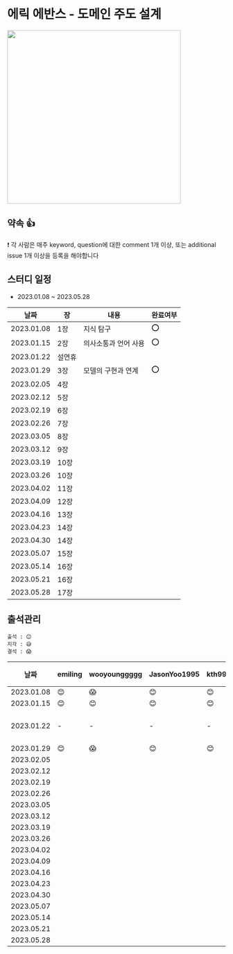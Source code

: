 
# 에릭 에반스 - 도메인 주도 설계

<img src="https://user-images.githubusercontent.com/66045861/209320305-4768482c-1a7d-4841-840d-8b25a93f1f1d.png" width="400"/>

## 약속 👍
❗ 각 사람은 매주 keyword, question에 대한 comment 1개 이상, 또는 additional issue 1개 이상을 등록을 해야합니다

## 스터디 일정
- 2023.01.08 ~ 2023.05.28

|날짜|장|내용|완료여부|
|-|-|-|-|
|2023.01.08|1장|지식 탐구|⭕️|
|2023.01.15|2장|의사소통과 언어 사용|⭕️|
|2023.01.22|설연휴|||
|2023.01.29|3장|모델의 구현과 연계|⭕️|
|2023.02.05|4장|||
|2023.02.12|5장|||
|2023.02.19|6장|||
|2023.02.26|7장|||
|2023.03.05|8장|||
|2023.03.12|9장|||
|2023.03.19|10장|||
|2023.03.26|10장|||
|2023.04.02|11장|||
|2023.04.09|12장|||
|2023.04.16|13장|||
|2023.04.23|14장|||
|2023.04.30|14장|||
|2023.05.07|15장|||
|2023.05.14|16장|||
|2023.05.21|16장|||
|2023.05.28|17장|||


## 출석관리

```
출석 : 😊
지각 : 😅
결석 : 😱
```

|날짜|emiling|wooyounggggg|JasonYoo1995|kth990303|leejaeseung|비고|
|------|---|---|---|---|---|---|
|2023.01.08|😊|😱|😊|😊|😊|-|
|2023.01.15|😊|😊|😊|😊|😊|-|
|2023.01.22|-|-|-|-|-|설연휴|
|2023.01.29|😊|😱|😊|😊|😊|-|
|2023.02.05|||||||
|2023.02.12|||||||
|2023.02.19|||||||
|2023.02.26|||||||
|2023.03.05|||||||
|2023.03.12|||||||
|2023.03.19|||||||
|2023.03.26|||||||
|2023.04.02|||||||
|2023.04.09|||||||
|2023.04.16|||||||
|2023.04.23|||||||
|2023.04.30|||||||
|2023.05.07|||||||
|2023.05.14|||||||
|2023.05.21|||||||
|2023.05.28|||||||
